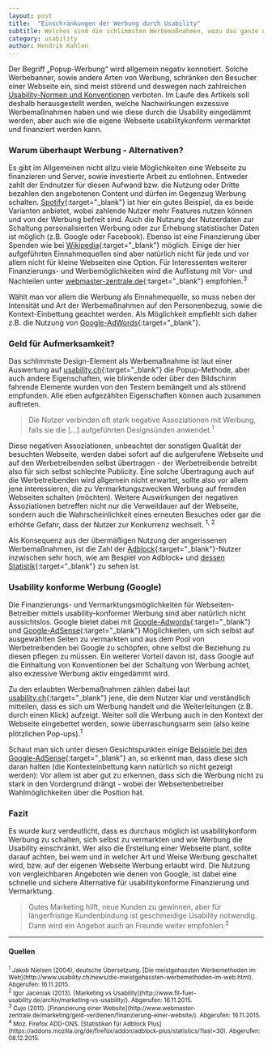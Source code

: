 ```yaml
---
layout: post
title:  "Einschränkungen der Werbung durch Usability"
subtitle: Welches sind die schlimmsten Werbemaßnahmen, wozu das ganze und wie geht Werbung usability?
category: usability
author: Hendrik Kahlen
---
```


Der Begriff „Popup-Werbung“ wird allgemein negativ konnotiert. Solche Werbebanner, sowie andere Arten von Werbung, schränken den Besucher einer Webseite ein, sind meist störend und deswegen nach zahlreichen [Usability-Normen und Konventionen] verboten. <!--more--> Im Laufe des Artikels  soll deshalb herausgestellt werden, welche Nachwirkungen exzessive Werbemaßnahmen haben und wie diese durch die Usability eingedämmt werden, aber auch wie die eigene Webseite usabilitykonform vermarktet und finanziert werden kann.

### Warum überhaupt Werbung - Alternativen?
Es gibt im Allgemeinen nicht allzu viele Möglichkeiten eine Webseite zu finanzieren und Server, sowie investierte Arbeit zu entlohnen. Entweder zahlt der Endnutzer für diesen Aufwand bzw. die Nutzung oder Dritte bezahlen den angebotenen Content und dürfen im Gegenzug Werbung schalten. [Spotify]{:target="_blank"} ist hier ein gutes Beispiel, da es beide Varianten anbietet, wobei zahlende Nutzer mehr Features nutzen können und von der Werbung befreit sind. Auch die Nutzung der Nutzerdaten zur Schaltung personalisierten Werbung oder zur Erhebung statistischer Daten ist möglich (z.B. Google oder Facebook). Ebenso ist eine Finanzierung über Spenden wie bei [Wikipedia]{:target="_blank"} möglich. Einige der hier aufgeführten Einnahmequellen sind aber natürlich nicht für jede und vor allem nicht für kleine Webseiten eine Option. Für Interessenten weiterer Finanzierungs- und Werbemöglichkeiten wird die Auflistung mit Vor- und Nachteilen unter [webmaster-zentrale.de]{:target="_blank"} empfohlen.<sup>3</sup>

Wählt man vor allem die Werbung als Einnahmequelle, so muss neben der Intensität und Art der Werbemaßnahmen auf den Personenbezug, sowie die Kontext-Einbettung geachtet werden. Als Möglichkeit empfiehlt sich daher z.B. die Nutzung von [Google-AdWords]{:target="_blank"}.

### Geld für Aufmerksamkeit?
Das schlimmste Design-Element als Werbemaßnahme ist laut einer Auswertung auf [usability.ch]{:target="_blank"} die Popup-Methode, aber auch andere Eigenschaften, wie blinkende oder über den Bildschirm fahrende Elemente wurden von den Testern bemängelt und als störend empfunden. Alle eben aufgezählten Eigenschaften können auch zusammen auftreten.

> Die Nutzer verbinden oft stark negative Assoziationen mit Werbung, falls sie die [...] aufgeführten Designsünden anwendet.<sup>1</sup>

Diese negativen Assoziationen, unbeachtet der sonstigen Qualität der besuchten Webseite, werden dabei sofort auf die aufgerufene Webseite und auf den Werbetreibenden selbst übertragen - der Werbetreibende betreibt also für sich selbst schlechte Publicity. Eine solche Übertragung auch auf die Werbetreibenden wird allgemein nicht erwartet, sollte also vor allem jene interessieren, die zu Vermarktungszwecken Werbung auf fremden Webseiten schalten (möchten). Weitere Auswirkungen der negativen Assoziationen betreffen nicht nur die Verweildauer auf der Webseite, sondern auch die Wahrscheinlichkeit eines erneuten Besuches oder gar die erhöhte Gefahr, dass der Nutzer zur Konkurrenz wechselt. <sup>1, 2</sup>

Als Konsequenz aus der übermäßigen Nutzung der angerissenen Werbemaßnahmen, ist die Zahl der [Adblock]{:target="_blank"}-Nutzer inzwischen sehr hoch, wie am Bespiel von Adblock+ und [dessen Statistik]{:target="_blank"} zu sehen ist.

### Usability konforme Werbung (Google)

Die Finanzierungs- und Vermarktungsmöglichkeiten für Webseiten-Betreiber mittels usability-konformer Werbung sind aber natürlich nicht aussichtslos. Google bietet dabei mit [Google-Adwords]{:target="_blank"} und [Google-AdSense]{:target="_blank"} Möglichkeiten, um sich selbst auf ausgewählten Seiten zu vermarkten und aus dem Pool von Werbetreibenden bei Google zu schöpfen, ohne selbst die Beziehung zu diesen pflegen zu müssen. Ein weiterer Vorteil davon ist, dass Google auf die Einhaltung von Konventionen bei der Schaltung von Werbung achtet, also exzessive Werbung aktiv eingedämmt wird.

Zu den erlaubten Werbemaßnahmen zählen dabei laut [usability.ch]{:target="_blank"} jene, die dem Nutzer klar und verständlich mitteilen, dass es sich um Werbung handelt und die Weiterleitungen (z.B. durch einen Klick) aufzeigt. Weiter soll die Werbung auch in den Kontext der Webseite eingebettet werden, sowie überraschungsarm sein (also keine plötzlichen Pop-ups).<sup>1</sup>

Schaut man sich unter diesen Gesichtspunkten einige [Beispiele bei den Google-AdSense]{:target="_blank"} an, so erkennt man, dass diese sich daran halten (die Kontexteinbettung kann natürlich so nicht gezeigt werden):
Vor allem ist aber gut zu erkennen, dass sich die Werbung nicht zu stark in den Vordergrund drängt - wobei der Webseitenbetreiber Wahlmöglichkeiten über die Position hat.

### Fazit
Es wurde kurz verdeutlicht, dass es durchaus möglich ist usabilitykonform Werbung zu schalten, sich selbst zu vermarkten und wie Werbung die Usability einschränkt. Wer also die Erstellung einer Webseite plant, sollte darauf achten, bei wem und in welcher Art und Weise Werbung geschaltet wird, bzw. auf der eigenen Webseite Werbung erlaubt wird. Die Nutzung von vergleichbaren Angeboten wie denen von Google, ist dabei eine schnelle und sichere Alternative für usabilitykonforme Finanzierung und Vermarktung.

> Gutes Marketing hilft, neue Kunden zu gewinnen, aber für längerfristige Kundenbindung ist geschmeidige Usability notwendig. Dann wird ein Angebot auch an Freunde weiter empfohlen.<sup>2</sup>



<hr id="sources">

#### Quellen

<small>
    <sup>1</sup> Jakob Nielsen (2004), deutsche Übersetzung. [Die meistgehassten Werbemethoden im Web](http://www.usability.ch/news/die-meistgehassten-werbemethoden-im-web.html). Abgerufen: 16.11.2015.
</small><br>
<small>
    <sup>2</sup> Igor Jaceniak (2013). [Marketing vs Usability](http://www.fit-fuer-usability.de/archiv/marketing-vs-usability/). Abgerufen: 16.11.2015.
</small><br>
<small>
    <sup>3</sup> Cujo (2011). [Finanzierung einer Website](http://www.webmaster-zentrale.de/marketing/geld-verdienen/finanzierung-einer-website/). Abgerufen: 16.11.2015.
</small><br>
<small>
    <sup>4</sup> Moz. Firefox ADD-ONS. [Statistiken für Adblock Plus](https://addons.mozilla.org/de/firefox/addon/adblock-plus/statistics/?last=30). Abgerufen: 08.12.2015.
</small><br>


[Spotify]: <http://spotify.de>
[Wikipedia]: <https://de.wikipedia.org/wiki/Wikipedia:Hauptseite>
[webmaster-zentrale.de]: <http://www.webmaster-zentrale.de/marketing/geld-verdienen/finanzierung-einer-website/>
[Google-AdWords]: <https://www.google.de/adwords/>
[Google-AdSense]: <http://www.google.de/adsense/start/>
[usability.ch]: <http://www.usability.ch/news/die-meistgehassten-werbemethoden-im-web.html>
[Adblock]: <https://adblockplus.org/de/>
[dessen Statistik]: <https://addons.mozilla.org/de/firefox/addon/adblock-plus/statistics/?last=30>
[Beispiele bei den Google-AdSense]: <https://support.google.com/adsense/answer/185666?hl=de&ref_topic=1307421>
[Testmethoden]: <http://www.informatik.uni-oldenburg.de/~iug15/ew/usability/Testmethoden/>
[Usability-Normen und Konventionen]: <http://www.informatik.uni-oldenburg.de/~iug15/ew/konventionen/>
